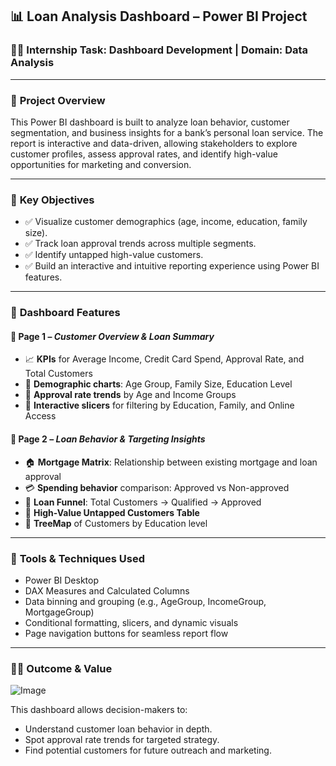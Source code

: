 ## 📊 **Loan Analysis Dashboard – Power BI Project**

### 👩‍💼 Internship Task: Dashboard Development | Domain: Data Analysis

---

### 📝 **Project Overview**

This Power BI dashboard is built to analyze loan behavior, customer segmentation, and business insights for a bank’s personal loan service. The report is interactive and data-driven, allowing stakeholders to explore customer profiles, assess approval rates, and identify high-value opportunities for marketing and conversion.

---

### 🎯 **Key Objectives**

* ✅ Visualize customer demographics (age, income, education, family size).
* ✅ Track loan approval trends across multiple segments.
* ✅ Identify untapped high-value customers.
* ✅ Build an interactive and intuitive reporting experience using Power BI features.

---

### 📌 **Dashboard Features**

#### 🔹 Page 1 – *Customer Overview & Loan Summary*

* 📈 **KPIs** for Average Income, Credit Card Spend, Approval Rate, and Total Customers
* 👥 **Demographic charts**: Age Group, Family Size, Education Level
* 🧠 **Approval rate trends** by Age and Income Groups
* 🧩 **Interactive slicers** for filtering by Education, Family, and Online Access

#### 🔹 Page 2 – *Loan Behavior & Targeting Insights*

* 🏠 **Mortgage Matrix**: Relationship between existing mortgage and loan approval
* 💳 **Spending behavior** comparison: Approved vs Non-approved
* 🔽 **Loan Funnel**: Total Customers → Qualified → Approved
* 🎯 **High-Value Untapped Customers Table**
* 🌳 **TreeMap** of Customers by Education level

---

### 🚀 **Tools & Techniques Used**

* Power BI Desktop
* DAX Measures and Calculated Columns
* Data binning and grouping (e.g., AgeGroup, IncomeGroup, MortgageGroup)
* Conditional formatting, slicers, and dynamic visuals
* Page navigation buttons for seamless report flow

---

### 🧑‍💼 **Outcome & Value**

![Image](https://github.com/user-attachments/assets/8a916aa0-257b-406c-9cee-346a2e71d895)


This dashboard allows decision-makers to:

* Understand customer loan behavior in depth.
* Spot approval rate trends for targeted strategy.
* Find potential customers for future outreach and marketing.
